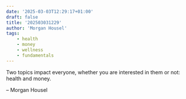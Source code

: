```yaml
---
date: '2025-03-03T12:29:17+01:00'
draft: false
title: '202503031229'
author: 'Morgan Housel'
tags:
    - health
    - money
    - wellness
    - fundamentals
---
```

Two topics impact everyone, whether you are interested in them or not: health and money.

– Morgan Housel
